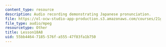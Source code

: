 ```yaml
---
content_type: resource
description: Audio recording demonstrating Japanese pronunciation.
file: https://ol-ocw-studio-app-production.s3.amazonaws.com/courses/21g-504-japanese-iv-spring-2009/55bb44647185576fa55547f83fa1b750_Lesson18A8.mp3
file_type: audio/mpeg
resourcetype: Other
title: Lesson18A8
uid: 55bb4464-7185-576f-a555-47f83fa1b750
---
```

